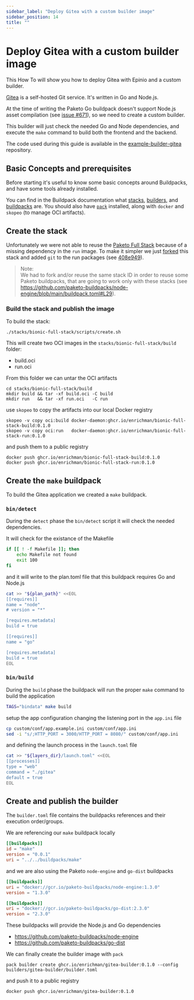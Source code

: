 ```yaml
---
sidebar_label: "Deploy Gitea with a custom builder image"
sidebar_position: 14
title: ""
---
```


# Deploy Gitea with a custom builder image

This How To will show you how to deploy Gitea with Epinio and a custom builder.

[Gitea](https://github.com/go-gitea/gitea) is a self-hosted Git service. It's written in Go and Node.js.

At the time of writing the Paketo Go buildpack doesn't support Node.js asset compilation (see [issue #671](https://github.com/paketo-buildpacks/go/issues/671)), so we need to create a custom builder.

This builder will just check the needed Go and Node dependencies, and execute the `make` command to build both the frontend and the backend.

The code used during this guide is available in the [example-builder-gitea](https://github.com/epinio/example-builder-gitea) repository.


## Basic Concepts and prerequisites

Before starting it's useful to know some basic concepts around Buildpacks, and have some tools already installed.

You can find in the Buildpack documentation what [stacks](https://buildpacks.io/docs/concepts/components/stack/), [builders](https://buildpacks.io/docs/concepts/components/builder/), and [buildpacks](https://buildpacks.io/docs/concepts/components/buildpack/) are. You should also have [`pack`](https://buildpacks.io/docs/tools/pack/) installed, along with `docker` and `skopeo` (to manage OCI artifacts).


## Create the stack

Unfortunately we were not able to reuse the [Paketo Full Stack](https://github.com/paketo-buildpacks/bionic-full-stack) because of a missing dependency in the `run` image. To make it simpler we just [forked](https://github.com/epinio/bionic-full-stack) this stack and added `git` to the run packages (see [408e949](https://github.com/epinio/bionic-full-stack/commit/408e949558a437c99858ac7bb99a8b78e78935e8)).

> Note:  
> We had to fork and/or reuse the same stack ID in order to reuse some Paketo buildpacks, that are going to work only with these stacks (see https://github.com/paketo-buildpacks/node-engine/blob/main/buildpack.toml#L29).

### Build the stack and publish the image

To build the stack:

```
./stacks/bionic-full-stack/scripts/create.sh
```

This will create two OCI images in the `stacks/bionic-full-stack/build` folder:

- build.oci
- run.oci


From this folder we can untar the OCI artifacts

```
cd stacks/bionic-full-stack/build
mkdir build && tar -xf build.oci -C build
mkdir run   && tar -xf run.oci   -C run
```

use `skopeo` to copy the artifacts into our local Docker registry

```
skopeo -v copy oci:build docker-daemon:ghcr.io/enrichman/bionic-full-stack-build:0.1.0
skopeo -v copy oci:run   docker-daemon:ghcr.io/enrichman/bionic-full-stack-run:0.1.0
```

and push them to a public registry

```
docker push ghcr.io/enrichman/bionic-full-stack-build:0.1.0
docker push ghcr.io/enrichman/bionic-full-stack-run:0.1.0
```

## Create the `make` buildpack

To build the Gitea application we created a `make` buildpack.

### `bin/detect`

During the `detect` phase the `bin/detect` script it will check the needed dependencies. 

It will check for the existance of the Makefile

```bash
if [[ ! -f Makefile ]]; then
    echo Makefile not found
    exit 100
fi
```

and it will write to the plan.toml file that this buildpack requires Go and Node.js

```bash
cat >> "${plan_path}" <<EOL
[[requires]]
name = "node"
# version = "*"

[requires.metadata]
build = true

[[requires]]
name = "go"

[requires.metadata]
build = true
EOL
```

### `bin/build`

During the `build` phase the buildpack will run the proper `make` command to build the application

```bash
TAGS="bindata" make build
```

setup the app configuration changing the listening port in the `app.ini` file


```bash
cp custom/conf/app.example.ini custom/conf/app.ini
sed -i "s/;HTTP_PORT = 3000/HTTP_PORT = 8080/" custom/conf/app.ini
```

and defining the launch process in the `launch.toml` file

```bash
cat >> "${layers_dir}/launch.toml" <<EOL
[[processes]]
type = "web"
command = "./gitea"
default = true
EOL
```

## Create and publish the builder

The `builder.toml` file contains the buildpacks references and their execution order/groups.

We are referencing our `make` buildpack locally

```toml
[[buildpacks]]
id = "make"
version = "0.0.1"
uri = "../../buildpacks/make"
```

and we are also using the Paketo `node-engine` and `go-dist` buildpacks

```toml
[[buildpacks]]
uri = "docker://gcr.io/paketo-buildpacks/node-engine:1.3.0"
version = "1.3.0"

[[buildpacks]]
uri = "docker://gcr.io/paketo-buildpacks/go-dist:2.3.0"
version = "2.3.0"
```

These buildpacks will provide the Node.js and Go dependencies

- https://github.com/paketo-buildpacks/node-engine
- https://github.com/paketo-buildpacks/go-dist


We can finally create the builder image with `pack`

```
pack builder create ghcr.io/enrichman/gitea-builder:0.1.0 --config builders/gitea-builder/builder.toml
```

and push it to a public registry

```
docker push ghcr.io/enrichman/gitea-builder:0.1.0
```
